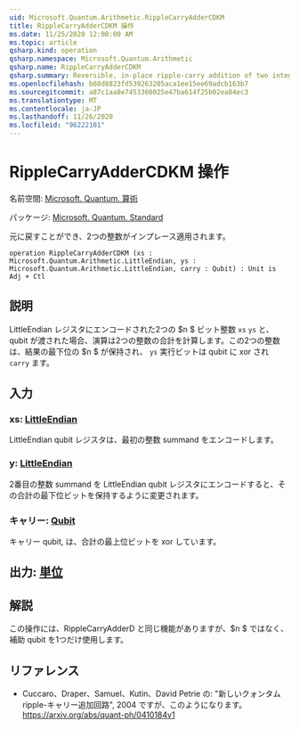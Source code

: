 ```yaml
---
uid: Microsoft.Quantum.Arithmetic.RippleCarryAdderCDKM
title: RippleCarryAdderCDKM 操作
ms.date: 11/25/2020 12:00:00 AM
ms.topic: article
qsharp.kind: operation
qsharp.namespace: Microsoft.Quantum.Arithmetic
qsharp.name: RippleCarryAdderCDKM
qsharp.summary: Reversible, in-place ripple-carry addition of two integers.
ms.openlocfilehash: b08d8823fd539263205aca1ee15ee69adcb163b7
ms.sourcegitcommit: a87c1aa8e7453360025e47ba614f25b02ea84ec3
ms.translationtype: MT
ms.contentlocale: ja-JP
ms.lasthandoff: 11/26/2020
ms.locfileid: "96222101"
---
```

# <a name="ripplecarryaddercdkm-operation"></a>RippleCarryAdderCDKM 操作

名前空間: [Microsoft. Quantum. 算術](xref:Microsoft.Quantum.Arithmetic)

パッケージ: [Microsoft. Quantum. Standard](https://nuget.org/packages/Microsoft.Quantum.Standard)


元に戻すことができ、2つの整数がインプレース適用されます。

```qsharp
operation RippleCarryAdderCDKM (xs : Microsoft.Quantum.Arithmetic.LittleEndian, ys : Microsoft.Quantum.Arithmetic.LittleEndian, carry : Qubit) : Unit is Adj + Ctl
```


## <a name="description"></a>説明

LittleEndian レジスタにエンコードされた2つの $n $ ビット整数 `xs` `ys` と、qubit が渡された場合、演算は2つの整数の合計を計算します。この2つの整数は、結果の最下位の $n $ が保持され、 `ys` 実行ビットは qubit に xor され `carry` ます。

## <a name="input"></a>入力

### <a name="xs--littleendian"></a>xs: [LittleEndian](xref:Microsoft.Quantum.Arithmetic.LittleEndian)

LittleEndian qubit レジスタは、最初の整数 summand をエンコードします。


### <a name="ys--littleendian"></a>y: [LittleEndian](xref:Microsoft.Quantum.Arithmetic.LittleEndian)

2番目の整数 summand を LittleEndian qubit レジスタにエンコードすると、その合計の最下位ビットを保持するように変更されます。


### <a name="carry--qubit"></a>キャリー: [Qubit](xref:microsoft.quantum.lang-ref.qubit)

キャリー qubit, は、合計の最上位ビットを xor しています。



## <a name="output--unit"></a>出力: [単位](xref:microsoft.quantum.lang-ref.unit)



## <a name="remarks"></a>解説

この操作には、RippleCarryAdderD と同じ機能がありますが、$n $ ではなく、補助 qubit を1つだけ使用します。

## <a name="references"></a>リファレンス

- Cuccaro、Draper、Samuel、Kutin、David Petrie の: "新しいクォンタム ripple-キャリー追加回路", 2004 ですが、このようになります。
  https://arxiv.org/abs/quant-ph/0410184v1